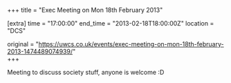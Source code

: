 +++
title = "Exec Meeting on Mon 18th February 2013"

[extra]
time = "17:00:00"
end_time = "2013-02-18T18:00:00Z"
location = "DCS"

original = "https://uwcs.co.uk/events/exec-meeting-on-mon-18th-february-2013-1474489074939/"    
+++

Meeting to discuss society stuff, anyone is welcome :D

